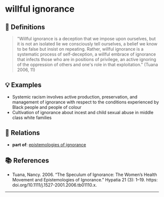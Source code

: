# willful ignorance

## 📖 Definitions

> "Willful ignorance is a deception that we impose upon ourselves, but it is not an isolated lie we consciously tell ourselves, a belief we know to be false but insist on repeating. Rather, willful ignorance is a systematic process of self-deception, a willful embrace of ignorance that infects those who are in positions of privilege, an active ignoring of the oppression of others and one's role in that exploitation." (Tuana 2006, 11)

## 💡 Examples

- Systemic racism involves active production, preservation, and management of ignorance with respect to the conditions experienced by Black people and people of colour
- Cultivation of ignorance about incest and child sexual abuse in middle class white families

## 🔗 Relations

- **part of**: [epistemologies of ignorance](./epistemologies-of-ignorance.md)

## 📚 References

- Tuana, Nancy. 2006. “The Speculum of Ignorance: The Women’s Health Movement and Epistemologies of Ignorance.” Hypatia 21 (3): 1–19. https: doi.org/10.1111/j.1527-2001.2006.tb01110.x.

---

<script src="https://giscus.app/client.js"
                data-repo="natesheehan/conceptcartography"
                data-repo-id="R_kgDOPB5QiQ"
                data-category="General"
                data-category-id="DIC_kwDOPB5Qic4CsAxd"
                data-mapping="pathname"
                data-strict="0"
                data-reactions-enabled="1"
                data-emit-metadata="0"
                data-input-position="bottom"
                data-theme="catppuccin_mocha"
                data-lang="en"
                crossorigin="anonymous"
                async>
        </script>
        
